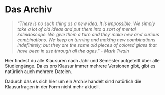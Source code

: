 # Das Archiv

>*“There is no such thing as a new idea. It is impossible. We simply take a lot of old ideas and put them into a sort of mental kaleidoscope. We give them a turn and they make new and curious combinations. We keep on turning and making new combinations indefinitely; but they are the same old pieces of colored glass that have been in use through all the ages." - Mark Twain*

Hier findest du alle Klausuren nach Jahr und Semester aufgeteilt über alle Studiengänge. Da es pro Klausur immer mehrere Versionen gibt, gibt es natürlich auch mehrere Dateien. 

Dadurch das es sich hier um ein Archiv handelt sind natürlich die Klausurfragen in der Form nicht mehr aktuell.
